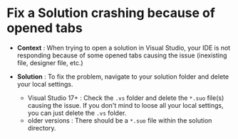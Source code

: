 # Fix a Solution crashing because of opened tabs

* **Context** : When trying to open a solution in Visual Studio, your IDE is not responding because of some opened tabs causing the issue (inexisting file, designer file, etc.)

* **Solution** : To fix the problem, navigate to your solution folder and delete your local settings.
  * Visual Studio 17+ : Check the `.vs` folder and delete the `*.suo` file(s) causing the issue.
If you don't mind to loose all your local settings, you can just delete the `.vs` folder.
  * older versions : There should be a `*.suo` file within the solution directory.

